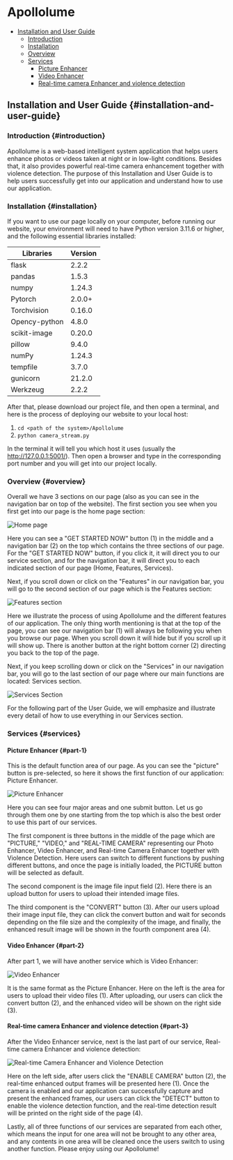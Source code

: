 # Apollolume
- [Installation and User Guide](#installation-and-user-guide)
  - [Introduction](#introduction)
  - [Installation](#installation)
  - [Overview](#overview)
  - [Services](#services)
    - [Picture Enhancer](#part-1)
    - [Video Enhancer](#part-2)
    - [Real-time camera Enhancer and violence detection](#part-3)


## Installation and User Guide {#installation-and-user-guide}

### Introduction {#introduction}

Apollolume is a web-based intelligent system application that helps users enhance photos or videos taken at night or in low-light conditions. Besides that, it also provides powerful real-time camera enhancement together with violence detection. The purpose of this Installation and User Guide is to help users successfully get into our application and understand how to use our application.

### Installation {#installation}

If you want to use our page locally on your computer, before running our website, your environment will need to have Python version 3.11.6 or higher, and the following essential libraries installed:

| Libraries      | Version  |
| --------------- | -------  |
| flask           | 2.2.2    |
| pandas          | 1.5.3    |
| numpy           | 1.24.3   |
| Pytorch         | 2.0.0+   |
| Torchvision     | 0.16.0   |
| Opency-python   | 4.8.0    |
| scikit-image    | 0.20.0   |
| pillow          | 9.4.0    |
| numPy           | 1.24.3   |
| tempfile        | 3.7.0    |
| gunicorn        | 21.2.0   |
| Werkzeug        | 2.2.2    |

After that, please download our project file, and then open a terminal, and here is the process of deploying our website to your local host:

1. `cd <path of the system>/Apollolume`
2. `python camera_stream.py`

In the terminal it will tell you which host it uses (usually the http://127.0.0.1:5001/). Then open a browser and type in the corresponding port number and you will get into our project locally.

### Overview {#overview}

Overall we have 3 sections on our page (also as you can see in the navigation bar on top of the website). The first section you see when you first get into our page is the home page section:

![Home page](images/Homesection.jpg)

Here you can see a "GET STARTED NOW" button (1) in the middle and a navigation bar (2) on the top which contains the three sections of our page. For the "GET STARTED NOW" button, if you click it, it will direct you to our service section, and for the navigation bar, it will direct you to each indicated section of our page (Home, Features, Services).

Next, if you scroll down or click on the "Features" in our navigation bar, you will go to the second section of our page which is the Features section:

![Features section](images/Featuressection.jpg)

Here we illustrate the process of using Apollolume and the different features of our application. The only thing worth mentioning is that at the top of the page, you can see our navigation bar (1) will always be following you when you browse our page. When you scroll down it will hide but if you scroll up it will show up. There is another button at the right bottom corner (2) directing you back to the top of the page.

Next, if you keep scrolling down or click on the "Services" in our navigation bar, you will go to the last section of our page where our main functions are located: Services section.

![Services Section](images/ServicesSD.png)

For the following part of the User Guide, we will emphasize and illustrate every detail of how to use everything in our Services section.

### Services {#services}

#### Picture Enhancer {#part-1}

This is the default function area of our page. As you can see the "picture" button is pre-selected, so here it shows the first function of our application: Picture Enhancer.

![Picture Enhancer](images/Service1.jpg)

Here you can see four major areas and one submit button. Let us go through them one by one starting from the top which is also the best order to use this part of our services.

The first component is three buttons in the middle of the page which are "PICTURE," "VIDEO," and "REAL-TIME CAMERA" representing our Photo Enhancer, Video Enhancer, and Real-time Camera Enhancer together with Violence Detection. Here users can switch to different functions by pushing different buttons, and once the page is initially loaded, the PICTURE button will be selected as default.

The second component is the image file input field (2). Here there is an upload button for users to upload their intended image files.

The third component is the "CONVERT" button (3). After our users upload their image input file, they can click the convert button and wait for seconds depending on the file size and the complexity of the image, and finally, the enhanced result image will be shown in the fourth component area (4).

#### Video Enhancer {#part-2}

After part 1, we will have another service which is Video Enhancer:

![Video Enhancer](images/Service2.jpg)

It is the same format as the Picture Enhancer. Here on the left is the area for users to upload their video files (1). After uploading, our users can click the convert button (2), and the enhanced video will be shown on the right side (3).

#### Real-time camera Enhancer and violence detection {#part-3}

After the Video Enhancer service, next is the last part of our service, Real-time camera Enhancer and violence detection:

![Real-time Camera Enhancer and Violence Detection](images/Service3.jpg)

Here on the left side, after users click the "ENABLE CAMERA" button (2), the real-time enhanced output frames will be presented here (1). Once the camera is enabled and our application can successfully capture and present the enhanced frames, our users can click the "DETECT" button to enable the violence detection function, and the real-time detection result will be printed on the right side of the page (4).

Lastly, all of three functions of our services are separated from each other, which means the input for one area will not be brought to any other area, and any contents in one area will be cleaned once the users switch to using another function. Please enjoy using our Apollolume!
